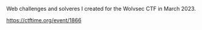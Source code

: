 Web challenges and solveres I created for the Wolvsec CTF in March 2023.

https://ctftime.org/event/1866
